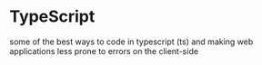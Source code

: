# TypeScript
some of the best ways to code in typescript (ts) and making web applications less prone to errors on the client-side
